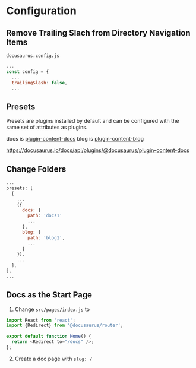 # Configuration

## Remove Trailing Slach from Directory Navigation Items

`docusaurus.config.js`

```js
...
const config = {
  ...
  trailingSlash: false,
  ...
```

## Presets

Presets are plugins installed by default and can be configured with the same set of attributes as plugins.

docs is [plugin-content-docs](https://docusaurus.io/docs/api/plugins/@docusaurus/plugin-content-docs)
blog is [plugin-content-blog](https://docusaurus.io/docs/api/plugins/@docusaurus/plugin-content-blog)

https://docusaurus.io/docs/api/plugins/@docusaurus/plugin-content-docs

## Change Folders

```js title="docusaurus.config.js"
...
presets: [
  [
    ...
    ({
      docs: {
        path: 'docs1'
        ...
      },
      blog: {
        path: 'blog1',
        ...
      }
    }),
    ...
  ],
],
...
```

## Docs as the Start Page

1. Change `src/pages/index.js` to

```js
import React from 'react';
import {Redirect} from '@docusaurus/router';

export default function Home() {
  return <Redirect to="/docs" />;
};
```

2. Create a doc page with  `slug: /`

